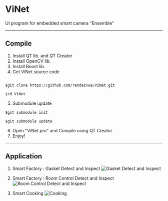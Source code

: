 # ViNet
UI program for embedded smart camera "Ensemble"

* * *
## Compile
1. Install QT lib. and QT Creator
2. Install OpenCV lib.
3. Install Boost lib.
4. Get ViNet source code
<pre><code>
$git clone https://github.com/rendezvue/ViNet.git<br>
$cd ViNet
</code></pre>
5. Submodule update
<pre><code>$git submodule init<br>
$git submodule update</code></pre>
6. Open "ViNet.pro" and Compile using QT Creator
7. Enjoy!

* * *
## Application
1. Smart Factory : Gasket Detect and Inspect
![Gasket Detect and Inspect](https://github.com/rendezvue/ViNet/blob/master/doc/sample_3.png)

2. Smart Factory : Room Control Detect and Inspect
![Room Control Detect and Inspect](https://github.com/rendezvue/ViNet/blob/master/doc/sample_2.png)

3. Smart Cooking
![Cooking](https://github.com/rendezvue/ViNet/blob/master/doc/sample_1.jpg)

